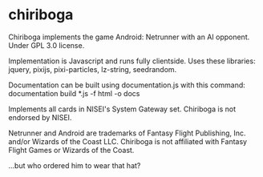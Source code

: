 # chiriboga
Chiriboga implements the game Android: Netrunner with an AI opponent.
Under GPL 3.0 license.

Implementation is Javascript and runs fully clientside.
Uses these libraries: jquery, pixijs, pixi-particles, lz-string, seedrandom.

Documentation can be built using documentation.js with this command:
documentation build *.js -f html -o docs

Implements all cards in NISEI's System Gateway set. Chiriboga is not endorsed by NISEI.

Netrunner and Android are trademarks of Fantasy Flight Publishing, Inc. and/or Wizards of the Coast LLC.
Chiriboga is not affiliated with Fantasy Flight Games or Wizards of the Coast.

...but who ordered him to wear that hat?
